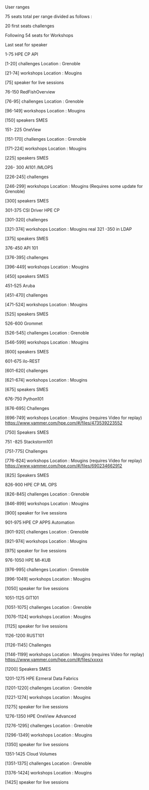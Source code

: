 User ranges 

75 seats total per range divided as follows : 

20 first seats challenges 

Following 54  seats for Workshops 

Last seat for speaker 

  

1-75 HPE CP API    

[1-20] challenges  Location :  Grenoble 

[21-74] workshops Location :  Mougins  

[75] speaker for live sessions 

  

76-150 RedFishOverview 

[76-95] challenges Location :  Grenoble 

[96-149] workshops Location :  Mougins  

[150] speakers SMES 

  

151- 225 OneView 

[151-170] challenges Location :  Grenoble 

[171-224] workshops Location :  Mougins 

[225] speakers SMES 

  

226- 300  AI101 /MLOPS 

[226-245] challenges  

[246-299] workshops Location :  Mougins  (Requires some update for Grenoble) 

[300] speakers SMES 

  

301-375  CSI Driver HPE CP 

[301-320] challenges 

[321-374] workshops Location :  Mougins  real 321 -350 in LDAP 

[375] speakers SMES 

  

376-450  API 101 

[376-395] challenges 

[396-449] workshops Location :  Mougins   

[450] speakers SMES 

  

451-525  Aruba 

[451-470] challenges 

[471-524] workshops Location :  Mougins   

[525] speakers SMES 

  

526-600  Grommet 

[526-545] challenges Location :  Grenoble 

[546-599] workshops Location :  Mougins   

[600] speakers SMES 

  

601-675 ilo-REST 

[601-620] challenges 

[621-674] workshops Location :  Mougins  

 [675] speakers SMES 

  

676-750 Python101 

[676-695] Challenges 

[696-749] workshops Location :  Mougins   (requires Video for replay) https://www.yammer.com/hpe.com/#/files/473539223552 

[750] Speakers SMES 

  

751 -825 Stackstorm101 

[751-775] Challenges 

[776-824] workshops Location :  Mougins   (requires Video for replay) https://www.yammer.com/hpe.com/#/files/690234662912 

[825] Speakers SMES 

  

826-900 HPE CP  ML OPS  

[826-845] challenges  Location :  Grenoble 

[846-899] workshops Location :  Mougins  

[900] speaker for live sessions 

  

901-975 HPE CP APPS Automation 

[901-920] challenges  Location :  Grenoble 

[921-974] workshops Location :  Mougins  

[975] speaker for live sessions 

 

976-1050 HPE Ml-KUB 

[976-995] challenges  Location :  Grenoble 

[996-1049] workshops Location :  Mougins  

[1050] speaker for live sessions 

 

1051-1125 GIT101 

[1051-1075] challenges  Location :  Grenoble 

[1076-1124] workshops Location :  Mougins  

[1125] speaker for live sessions 

 

1126-1200 RUST101 

[1126-1145] Challenges 

[1146-1199] workshops Location :  Mougins   (requires Video for replay) https://www.yammer.com/hpe.com/#/files/xxxxx 

[1200] Speakers SMES 


1201-1275 HPE Ezmeral Data Fabrics

[1201-1220] challenges  Location :  Grenoble

[1221-1274] workshops Location :  Mougins

[1275] speaker for live sessions


1276-1350 HPE OneView Advanced

[1276-1295] challenges  Location :  Grenoble

[1296-1349] workshops Location :  Mougins

[1350] speaker for live sessions

 

1351-1425 Cloud Volumes

[1351-1375] challenges  Location :  Grenoble

[1376-1424] workshops Location :  Mougins

[1425] speaker for live sessions

